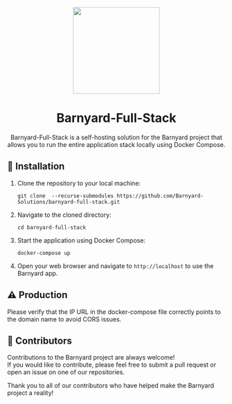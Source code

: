 <div align="center">



<img width=200 src="https://user-images.githubusercontent.com/37497007/235369407-aa7582b1-aa1f-40d5-919f-badd41e9a716.svg">

# Barnyard-Full-Stack

Barnyard-Full-Stack is a self-hosting solution for the Barnyard project that allows you to run the entire application stack locally using Docker Compose.


</div>





## :electric_plug: Installation

1. Clone the repository to your local machine:

   ```
   git clone  --recurse-submodules https://github.com/Barnyard-Solutions/barnyard-full-stack.git
   ```

2. Navigate to the cloned directory:

   ```
   cd barnyard-full-stack
   ```

3. Start the application using Docker Compose:

   ```
   docker-compose up
   ```

4. Open your web browser and navigate to `http://localhost` to use the Barnyard app.

## :warning: Production

Please verify that the IP URL in the docker-compose file correctly points to the domain name to avoid CORS issues.

## :raising_hand: Contributors

Contributions to the Barnyard project are always welcome! <br>
If you would like to contribute, please feel free to submit a pull request or open an issue on one of our repositories.

Thank you to all of our contributors who have helped make the Barnyard project a reality!

